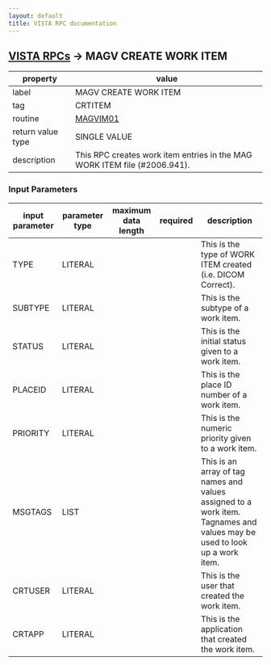 ```yaml
---
layout: default
title: VISTA RPC documentation
---
```




## [VISTA RPCs](TableOfContent.md) &#8594; MAGV CREATE WORK ITEM 

 property | value 
--- | --- 
 label | MAGV CREATE WORK ITEM
 tag | CRTITEM
 routine | [MAGVIM01](http://code.osehra.org/dox/Routine_MAGVIM01_source.html)
 return value type | SINGLE VALUE
 description | This RPC creates work item entries in the MAG WORK ITEM file (#2006.941).

### Input Parameters

| input parameter | parameter type | maximum data length | required | description | 
| --- | --- | --- | --- | --- | 
| TYPE | LITERAL |  |  | This is the type of WORK ITEM created (i.e. DICOM Correct). | 
| SUBTYPE | LITERAL |  |  | This is the subtype of a work item. | 
| STATUS | LITERAL |  |  | This is the initial status given to a work item. | 
| PLACEID | LITERAL |  |  | This is the place ID number of a work item. | 
| PRIORITY | LITERAL |  |  | This is the numeric priority given to a work item. | 
| MSGTAGS | LIST |  |  | This is an array of tag names and values assigned to a work item. Tagnames and values may be used to look up a work item. | 
| CRTUSER | LITERAL |  |  | This is the user that created the work item. | 
| CRTAPP | LITERAL |  |  | This is the application that created the work item. | 